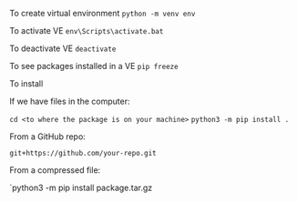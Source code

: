 To create virtual environment        `python -m venv env`

To activate VE                       `env\Scripts\activate.bat`

To deactivate VE                     `deactivate` 

To see packages installed in a VE    `pip freeze` 


To install

If we have files in the computer: 

`cd <to where the package is on your machine>`
`python3 -m pip install .`

From a GitHub repo:

`git+https://github.com/your-repo.git`

From a compressed file:

`python3 -m pip install package.tar.gz
